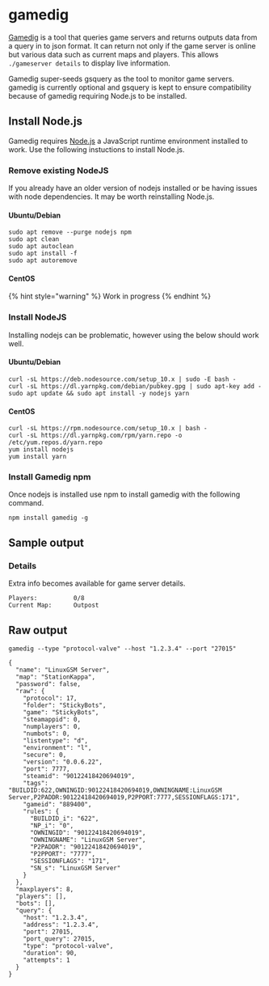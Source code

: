 # gamedig

[Gamedig](https://github.com/sonicsnes/node-gamedig) is a tool that queries game servers and returns outputs data from a query in to json format. It can return not only if the game server is online but various data such as current maps and players. This allows `./gameserver details` to display live information.

Gamedig super-seeds gsquery as the tool to monitor game servers. gamedig is currently optional and gsquery is kept to ensure compatibility because of gamedig requiring Node.js to be installed.

## Install Node.js

Gamedig requires [Node.js](https://nodejs.org) a JavaScript runtime environment installed to work. Use the following instuctions to install Node.js.

### Remove existing NodeJS

If you already have an older version of nodejs installed or be having issues with node dependencies. It may be worth reinstalling Node.js.

#### Ubuntu/Debian

```text
sudo apt remove --purge nodejs npm
sudo apt clean
sudo apt autoclean
sudo apt install -f
sudo apt autoremove
```

#### CentOS

{% hint style="warning" %}
Work in progress
{% endhint %}

### Install NodeJS

Installing nodejs can be problematic, however using the below should work well.

#### Ubuntu/Debian

```text
curl -sL https://deb.nodesource.com/setup_10.x | sudo -E bash -
curl -sL https://dl.yarnpkg.com/debian/pubkey.gpg | sudo apt-key add -
sudo apt update && sudo apt install -y nodejs yarn
```

#### CentOS

```text
curl -sL https://rpm.nodesource.com/setup_10.x | bash -
curl -sL https://dl.yarnpkg.com/rpm/yarn.repo -o /etc/yum.repos.d/yarn.repo
yum install nodejs
yum install yarn
```

### Install Gamedig npm

Once nodejs is installed use npm to install gamedig with the following command.

```text
npm install gamedig -g
```

## Sample output

### Details

Extra info becomes available for game server details.

```text
Players:          0/8
Current Map:      Outpost
```

## Raw output

```text
gamedig --type "protocol-valve" --host "1.2.3.4" --port "27015"
```

```text
{
  "name": "LinuxGSM Server",
  "map": "StationKappa",
  "password": false,
  "raw": {
    "protocol": 17,
    "folder": "StickyBots",
    "game": "StickyBots",
    "steamappid": 0,
    "numplayers": 0,
    "numbots": 0,
    "listentype": "d",
    "environment": "l",
    "secure": 0,
    "version": "0.0.6.22",
    "port": 7777,
    "steamid": "90122418420694019",
    "tags": "BUILDID:622,OWNINGID:90122418420694019,OWNINGNAME:LinuxGSM Server,P2PADDR:90122418420694019,P2PPORT:7777,SESSIONFLAGS:171",
    "gameid": "889400",
    "rules": {
      "BUILDID_i": "622",
      "NP_i": "0",
      "OWNINGID": "90122418420694019",
      "OWNINGNAME": "LinuxGSM Server",
      "P2PADDR": "90122418420694019",
      "P2PPORT": "7777",
      "SESSIONFLAGS": "171",
      "SN_s": "LinuxGSM Server"
    }
  },
  "maxplayers": 8,
  "players": [],
  "bots": [],
  "query": {
    "host": "1.2.3.4",
    "address": "1.2.3.4",
    "port": 27015,
    "port_query": 27015,
    "type": "protocol-valve",
    "duration": 90,
    "attempts": 1
  }
}
```

